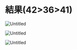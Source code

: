# 結果(42>36>41)

![Untitled](%E7%B5%90%E6%9E%9C(42%2036%2041)%205bdf49ad8ffc46f2b892b6fe1b3c626a/Untitled.png)

![Untitled](%E7%B5%90%E6%9E%9C(42%2036%2041)%205bdf49ad8ffc46f2b892b6fe1b3c626a/Untitled%201.png)

![Untitled](%E7%B5%90%E6%9E%9C(42%2036%2041)%205bdf49ad8ffc46f2b892b6fe1b3c626a/Untitled%202.png)